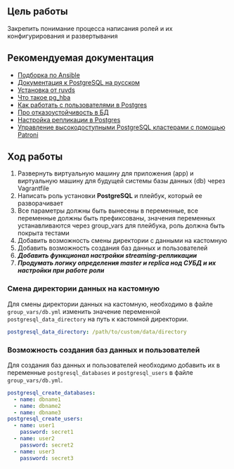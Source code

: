 ## **Цель работы**

Закрепить понимание процесса написания ролей и их конфигурирования и развертывания

## **Рекомендуемая документация**

- [Подборка по Ansible](https://gitlab.com/deusops/lessons/documentation/ansible)
- [Документация к PostgreSQL на русском](https://postgrespro.ru/docs/postgrespro/14/index)
- [Установка от ruvds](https://ruvds.com/ru/helpcenter/postgresql-pgadmin-ubuntu/)
- [Что такое pg_hba](https://postgrespro.ru/docs/postgrespro/10/auth-pg-hba-conf)
- [Как работать с пользователями в Postgres](https://www.dmosk.ru/miniinstruktions.php?mini=postgresql-users)
- [Про отказоустойчивость в БД](https://postgrespro.ru/docs/postgrespro/14/high-availability)
- [Настройка репликации в Postgres](https://selectel.ru/blog/tutorials/how-to-set-up-replication-in-postgresql/)
- [Управление высокодоступными PostgreSQL кластерами с помощью Patroni](https://habr.com/ru/post/504044/)

## **Ход работы**

1. Развернуть виртуальную машину для приложения (app) и виртуальную машину для будущей системы базы данных (db) через Vagrantfile
2. Написать роль установки **PostgreSQL** и плейбук, который ее разворачивает
3. Все параметры должны быть вынесены в переменные, все переменные должны быть префиксованы, значения переменных устанавливаются через group_vars для плейбука, роль должна быть покрыта тестами
4. Добавить возможность смены директории с данными на кастомную
5. Добавить возможность создания баз данных и пользователей
6. ***Добавить функционал настройки streaming-репликации***
7. ***Продумать логику определения master и replica нод СУБД и их настройки при работе роли***


### Смена директории данных на кастомную

Для смены директории данных на кастомную, необходимо в файле `group_vars/db.yml` изменить значение переменной `postgresql_data_directory` на путь к кастомной директории.

```yaml
postgresql_data_directory: /path/to/custom/data/directory
```

### Возможность создания баз данных и пользователей

Для создания баз данных и пользователей необходимо добавить их в переменные `postgresql_databases` и `postgresql_users` в файле `group_vars/db.yml`.

```yaml
postgresql_create_databases:
  - name: dbname1
  - name: dbname2
  - name: dbname3
postgresql_create_users:
  - name: user1
    password: secret1
  - name: user2
    password: secret2
  - name: user3
    password: secret3
```

[//]: # (### Функционал настройки Streaming Replication)

[//]: # ()
[//]: # (Для настройки Streaming Replication необходимо добавить в файл `group_vars/db.yml` следующие переменные:)

[//]: # ()
[//]: # (```yaml)

[//]: # (postgresql_master: master)

[//]: # (postgresql_standby: standby)

[//]: # (```)

[//]: # ()
[//]: # (### Логика определения master и replica нод СУБД и их настройка при работе роли)

[//]: # ()
[//]: # (Для определения master и replica нод СУБД используется переменная `postgresql_replication` в файле `group_vars/db.yml`.)

[//]: # ()
[//]: # (```yaml)

[//]: # (postgresql_replication: true)
```



